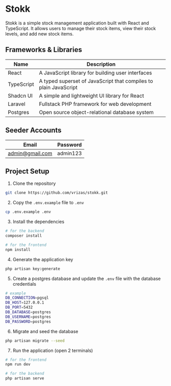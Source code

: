 # Stokk

Stokk is a simple stock management application built with React and TypeScript. It allows users to manage their stock items, view their stock levels, and add new stock items.

## Frameworks & Libraries

| Name       | Description                                                      |
| ---------- | ---------------------------------------------------------------- |
| React      | A JavaScript library for building user interfaces                |
| TypeScript | A typed superset of JavaScript that compiles to plain JavaScript |
| Shadcn UI  | A simple and lightweight UI library for React                    |
| Laravel    | Fullstack PHP framework for web development                      |
| Postgres   | Open source object-relational database system                    |

## Seeder Accounts

| Email           | Password |
| --------------- | -------- |
| admin@gmail.com | admin123 |

## Project Setup

1. Clone the repository

```bash
git clone https://github.com/vrizas/stokk.git
```

2. Copy the `.env.example` file to `.env`

```bash
cp .env.example .env
```

3. Install the dependencies

```bash
# for the backend
composer install

# for the frontend
npm install
```

4. Generate the application key

```bash
php artisan key:generate
```

5. Create a postgres database and update the `.env` file with the database credentials

```bash
# example
DB_CONNECTION=pgsql
DB_HOST=127.0.0.1
DB_PORT=5432
DB_DATABASE=postgres
DB_USERNAME=postgres
DB_PASSWORD=postgres
```

6. Migrate and seed the database

```bash
php artisan migrate --seed
```

7. Run the application (open 2 terminals)

```bash
# for the frontend
npm run dev

# for the backend
php artisan serve
```
